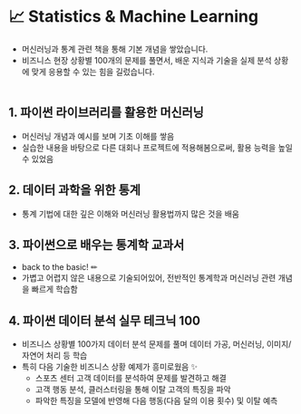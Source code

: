 # 📈 Statistics & Machine Learning
- 머신러닝과 통계 관련 책을 통해 기본 개념을 쌓았습니다.
- 비즈니스 현장 상황별 100개의 문제를 풀면서, 배운 지식과 기술을 실제 분석 상황에 맞게 응용할 수 있는 힘을 길렀습니다.
<br></br>

## 1. 파이썬 라이브러리를 활용한 머신러닝
- 머신러닝 개념과 예시를 보며 기초 이해를 쌓음
- 실습한 내용을 바탕으로 다른 대회나 프로젝트에 적용해봄으로써, 활용 능력을 높일 수 있었음   

## 2. 데이터 과학을 위한 통계
- 통계 기법에 대한 깊은 이해와 머신러닝 활용법까지 많은 것을 배움

## 3. 파이썬으로 배우는 통계학 교과서
- back to the basic! ✏
- 가볍고 어렵지 않은 내용으로 기술되어있어, 전반적인 통계학과 머신러닝 관련 개념을 빠르게 학습함

## 4. 파이썬 데이터 분석 실무 테크닉 100
- 비즈니스 상황별 100가지 데이터 분석 문제를 풀며 데이터 가공, 머신러닝, 이미지/자연어 처리 등 학습
- 특히 다음 기술한 비즈니스 상황 예제가 흥미로웠음 ✨
	- 스포츠 센터 고객 데이터를 분석하여 문제를 발견하고 해결
	- 고객 행동 분석, 클러스터링을 통해 이탈 고객의 특징을 파악
	- 파악한 특징을 모델에 반영해 다음 행동(다음 달의 이용 횟수) 및 이탈 예측